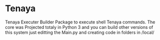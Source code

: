# Tenaya
Tenaya Executer Builder Package to execute shell Tenaya commands. The core was Projected totaly in Python 3 and you can build other versions of this system just editting the Main.py and creating code in folders in /local/






